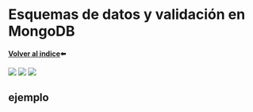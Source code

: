 # Esquemas de datos y validación en MongoDB
**[Volver al indice](../readme.md#listado):arrow_left:**

<div class="images">
    <img src="https://img.shields.io/badge/MongoDB-000000?style=for-the-badge&logo=mongodb&logoColor=4EA94B">
    <img src="https://img.shields.io/badge/Markdown-000000?style=for-the-badge&logo=markdown&logoColor=white">
    <img src="https://img.shields.io/badge/Shell_Script-121011?style=for-the-badge&logo=gnu-bash&logoColor=white">
</div>

## ejemplo
```javascript